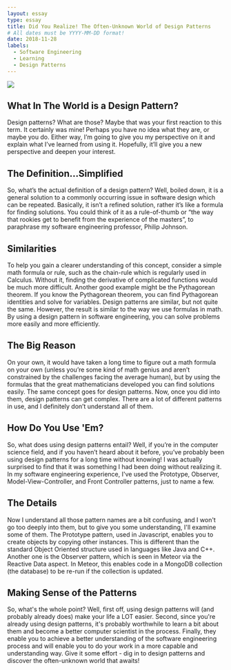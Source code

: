 ```yaml
---
layout: essay
type: essay
title: Did You Realize! The Often-Unknown World of Design Patterns
# All dates must be YYYY-MM-DD format!
date: 2018-11-28
labels:
  - Software Engineering
  - Learning
  - Design Patterns
---
```


<img class="ui right spaced image" src="http://agnieszkasowa.com/WEB_DESIGN/images/pattern.jpg">

## What In The World is a Design Pattern?
Design patterns? What are those? Maybe that was your first reaction to this term. It certainly was mine! Perhaps you have no idea what they are, or maybe you do. Either way, I’m going to give you my perspective on it and explain what I’ve learned from using it. Hopefully, it’ll give you a new perspective and deepen your interest. 
## The Definition...Simplified
So, what’s the actual definition of a design pattern? Well, boiled down, it is a general solution to a commonly occurring issue in software design which can be repeated. Basically, it isn’t a refined solution, rather it’s like a formula for finding solutions. You could think of it as a rule-of-thumb or “the way that rookies get to benefit from the experience of the masters”, to paraphrase my software engineering professor, Philip Johnson.
## Similarities
To help you gain a clearer understanding of this concept, consider a simple math formula or rule, such as the chain-rule which is regularly used in Calculus. Without it, finding the derivative of complicated functions would be much more difficult. Another good example might be the Pythagorean theorem. If you know the Pythagorean theorem, you can find Pythagorean identities and solve for variables. Design patterns are similar, but not quite the same. However, the result is similar to the way we use formulas in math. By using a design pattern in software engineering, you can solve problems more easily and more efficiently. 
## The Big Reason
On your own, it would have taken a long time to figure out a math formula on your own (unless you’re some kind of math genius and aren’t constrained by the challenges facing the average human), but by using the formulas that the great mathematicians developed you can find solutions easily. The same concept goes for design patterns. Now, once you did into them, design patterns can get complex. There are a lot of different patterns in use, and I definitely don’t understand all of them.
## How Do You Use 'Em?
So, what does using design patterns entail? Well, if you’re in the computer science field, and if you haven’t heard about it before, you’ve probably been using design patterns for a long time without knowing! I was actually surprised to find that it was something I had been doing without realizing it. In my software engineering experience, I've used the Prototype, Observer, Model-View-Controller, and Front Controller patterns, just to name a few. 
## The Details
Now I understand all those pattern names are a bit confusing, and I won't go too deeply into them, but to give you some understanding, I'll examine some of them. The Prototype pattern, used in Javascript, enables you to create objects by copying other instances. This is different than the standard Object Oriented structure used in languages like Java and C++. Another one is the Observer pattern, which is seen in Meteor via the Reactive Data aspect. In Meteor, this enables code in a MongoDB collection (the database) to be re-run if the collection is updated. 
## Making Sense of the Patterns
So, what's the whole point? Well, first off, using design patterns will (and probably already does) make your life a LOT easier. Second, since you're already using design patterns, it's probably worthwhile to learn a bit about them and become a better computer scientist in the process. Finally, they enable you to achieve a better understanding of the software engineering process and will enable you to do your work in a more capable and understanding way. Give it some effort - dig in to design patterns and discover the often-unknown world that awaits!



